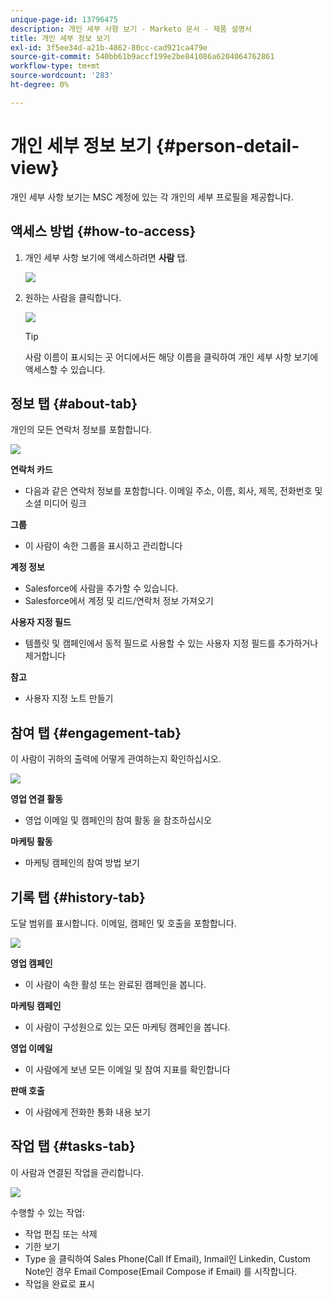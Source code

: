 ```yaml
---
unique-page-id: 13796475
description: 개인 세부 사항 보기 - Marketo 문서 - 제품 설명서
title: 개인 세부 정보 보기
exl-id: 3f5ee34d-a21b-4862-80cc-cad921ca479e
source-git-commit: 540bb61b9accf199e2be841086a6204064762861
workflow-type: tm+mt
source-wordcount: '283'
ht-degree: 0%

---
```


# 개인 세부 정보 보기 {#person-detail-view}

개인 세부 사항 보기는 MSC 계정에 있는 각 개인의 세부 프로필을 제공합니다.

## 액세스 방법 {#how-to-access}

1. 개인 세부 사항 보기에 액세스하려면 **사람** 탭.

   ![](assets/person-detail-view-1.png)

1. 원하는 사람을 클릭합니다.

   ![](assets/person-detail-view-2.png)

   >[!TIP]
   >
   >사람 이름이 표시되는 곳 어디에서든 해당 이름을 클릭하여 개인 세부 사항 보기에 액세스할 수 있습니다.

## 정보 탭 {#about-tab}

개인의 모든 연락처 정보를 포함합니다.

![](assets/person-detail-view-3.png)

**연락처 카드**

* 다음과 같은 연락처 정보를 포함합니다. 이메일 주소, 이름, 회사, 제목, 전화번호 및 소셜 미디어 링크

**그룹**

* 이 사람이 속한 그룹을 표시하고 관리합니다

**계정 정보**

* Salesforce에 사람을 추가할 수 있습니다.
* Salesforce에서 계정 및 리드/연락처 정보 가져오기

**사용자 지정 필드**

* 템플릿 및 캠페인에서 동적 필드로 사용할 수 있는 사용자 지정 필드를 추가하거나 제거합니다

**참고**

* 사용자 지정 노트 만들기

## 참여 탭 {#engagement-tab}

이 사람이 귀하의 출력에 어떻게 관여하는지 확인하십시오.

![](assets/person-detail-view-4.png)

**영업 연결 활동**

* 영업 이메일 및 캠페인의 참여 활동 을 참조하십시오

**마케팅 활동**

* 마케팅 캠페인의 참여 방법 보기

## 기록 탭 {#history-tab}

도달 범위를 표시합니다. 이메일, 캠페인 및 호출을 포함합니다.

![](assets/person-detail-view-5.png)

**영업 캠페인**

* 이 사람이 속한 활성 또는 완료된 캠페인을 봅니다.

**마케팅 캠페인**

* 이 사람이 구성원으로 있는 모든 마케팅 캠페인을 봅니다.

**영업 이메일**

* 이 사람에게 보낸 모든 이메일 및 참여 지표를 확인합니다

**판매 호출**

* 이 사람에게 전화한 통화 내용 보기

## 작업 탭 {#tasks-tab}

이 사람과 연결된 작업을 관리합니다.

![](assets/person-detail-view-6.png)

수행할 수 있는 작업:

* 작업 편집 또는 삭제
* 기한 보기
* Type 을 클릭하여 Sales Phone(Call If Email), Inmail인 Linkedin, Custom Note인 경우 Email Compose(Email Compose if Email) 를 시작합니다.
* 작업을 완료로 표시
